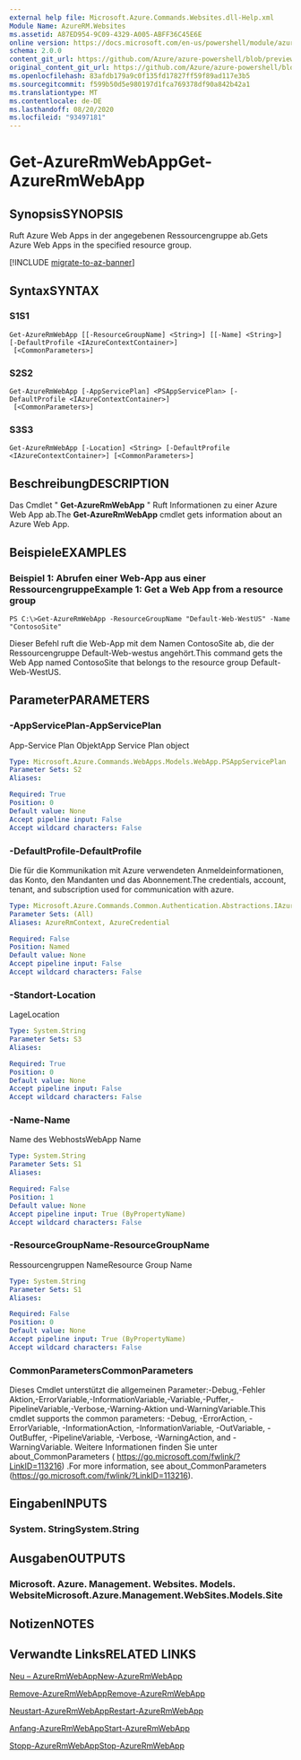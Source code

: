 ```yaml
---
external help file: Microsoft.Azure.Commands.Websites.dll-Help.xml
Module Name: AzureRM.Websites
ms.assetid: A87ED954-9C09-4329-A005-ABFF36C45E6E
online version: https://docs.microsoft.com/en-us/powershell/module/azurerm.websites/get-azurermwebapp
schema: 2.0.0
content_git_url: https://github.com/Azure/azure-powershell/blob/preview/src/ResourceManager/Websites/Commands.Websites/help/Get-AzureRmWebApp.md
original_content_git_url: https://github.com/Azure/azure-powershell/blob/preview/src/ResourceManager/Websites/Commands.Websites/help/Get-AzureRmWebApp.md
ms.openlocfilehash: 83afdb179a9c0f135fd17827ff59f89ad117e3b5
ms.sourcegitcommit: f599b50d5e980197d1fca769378df90a842b42a1
ms.translationtype: MT
ms.contentlocale: de-DE
ms.lasthandoff: 08/20/2020
ms.locfileid: "93497181"
---
```

# <span data-ttu-id="7f90b-101">Get-AzureRmWebApp</span><span class="sxs-lookup"><span data-stu-id="7f90b-101">Get-AzureRmWebApp</span></span>

## <span data-ttu-id="7f90b-102">Synopsis</span><span class="sxs-lookup"><span data-stu-id="7f90b-102">SYNOPSIS</span></span>
<span data-ttu-id="7f90b-103">Ruft Azure Web Apps in der angegebenen Ressourcengruppe ab.</span><span class="sxs-lookup"><span data-stu-id="7f90b-103">Gets Azure Web Apps in the specified resource group.</span></span>

[!INCLUDE [migrate-to-az-banner](../../includes/migrate-to-az-banner.md)]

## <span data-ttu-id="7f90b-104">Syntax</span><span class="sxs-lookup"><span data-stu-id="7f90b-104">SYNTAX</span></span>

### <span data-ttu-id="7f90b-105">S1</span><span class="sxs-lookup"><span data-stu-id="7f90b-105">S1</span></span>
```
Get-AzureRmWebApp [[-ResourceGroupName] <String>] [[-Name] <String>] [-DefaultProfile <IAzureContextContainer>]
 [<CommonParameters>]
```

### <span data-ttu-id="7f90b-106">S2</span><span class="sxs-lookup"><span data-stu-id="7f90b-106">S2</span></span>
```
Get-AzureRmWebApp [-AppServicePlan] <PSAppServicePlan> [-DefaultProfile <IAzureContextContainer>]
 [<CommonParameters>]
```

### <span data-ttu-id="7f90b-107">S3</span><span class="sxs-lookup"><span data-stu-id="7f90b-107">S3</span></span>
```
Get-AzureRmWebApp [-Location] <String> [-DefaultProfile <IAzureContextContainer>] [<CommonParameters>]
```

## <span data-ttu-id="7f90b-108">Beschreibung</span><span class="sxs-lookup"><span data-stu-id="7f90b-108">DESCRIPTION</span></span>
<span data-ttu-id="7f90b-109">Das Cmdlet " **Get-AzureRmWebApp** " Ruft Informationen zu einer Azure Web App ab.</span><span class="sxs-lookup"><span data-stu-id="7f90b-109">The **Get-AzureRmWebApp** cmdlet gets information about an Azure Web App.</span></span>

## <span data-ttu-id="7f90b-110">Beispiele</span><span class="sxs-lookup"><span data-stu-id="7f90b-110">EXAMPLES</span></span>

### <span data-ttu-id="7f90b-111">Beispiel 1: Abrufen einer Web-App aus einer Ressourcengruppe</span><span class="sxs-lookup"><span data-stu-id="7f90b-111">Example 1: Get a Web App from a resource group</span></span>
```
PS C:\>Get-AzureRmWebApp -ResourceGroupName "Default-Web-WestUS" -Name "ContosoSite"
```

<span data-ttu-id="7f90b-112">Dieser Befehl ruft die Web-App mit dem Namen ContosoSite ab, die der Ressourcengruppe Default-Web-westus angehört.</span><span class="sxs-lookup"><span data-stu-id="7f90b-112">This command gets the Web App named ContosoSite that belongs to the resource group Default-Web-WestUS.</span></span>

## <span data-ttu-id="7f90b-113">Parameter</span><span class="sxs-lookup"><span data-stu-id="7f90b-113">PARAMETERS</span></span>

### <span data-ttu-id="7f90b-114">-AppServicePlan</span><span class="sxs-lookup"><span data-stu-id="7f90b-114">-AppServicePlan</span></span>
<span data-ttu-id="7f90b-115">App-Service Plan Objekt</span><span class="sxs-lookup"><span data-stu-id="7f90b-115">App Service Plan object</span></span>

```yaml
Type: Microsoft.Azure.Commands.WebApps.Models.WebApp.PSAppServicePlan
Parameter Sets: S2
Aliases:

Required: True
Position: 0
Default value: None
Accept pipeline input: False
Accept wildcard characters: False
```

### <span data-ttu-id="7f90b-116">-DefaultProfile</span><span class="sxs-lookup"><span data-stu-id="7f90b-116">-DefaultProfile</span></span>
<span data-ttu-id="7f90b-117">Die für die Kommunikation mit Azure verwendeten Anmeldeinformationen, das Konto, den Mandanten und das Abonnement.</span><span class="sxs-lookup"><span data-stu-id="7f90b-117">The credentials, account, tenant, and subscription used for communication with azure.</span></span>

```yaml
Type: Microsoft.Azure.Commands.Common.Authentication.Abstractions.IAzureContextContainer
Parameter Sets: (All)
Aliases: AzureRmContext, AzureCredential

Required: False
Position: Named
Default value: None
Accept pipeline input: False
Accept wildcard characters: False
```

### <span data-ttu-id="7f90b-118">-Standort</span><span class="sxs-lookup"><span data-stu-id="7f90b-118">-Location</span></span>
<span data-ttu-id="7f90b-119">Lage</span><span class="sxs-lookup"><span data-stu-id="7f90b-119">Location</span></span>

```yaml
Type: System.String
Parameter Sets: S3
Aliases:

Required: True
Position: 0
Default value: None
Accept pipeline input: False
Accept wildcard characters: False
```

### <span data-ttu-id="7f90b-120">-Name</span><span class="sxs-lookup"><span data-stu-id="7f90b-120">-Name</span></span>
<span data-ttu-id="7f90b-121">Name des Webhosts</span><span class="sxs-lookup"><span data-stu-id="7f90b-121">WebApp Name</span></span>

```yaml
Type: System.String
Parameter Sets: S1
Aliases:

Required: False
Position: 1
Default value: None
Accept pipeline input: True (ByPropertyName)
Accept wildcard characters: False
```

### <span data-ttu-id="7f90b-122">-ResourceGroupName</span><span class="sxs-lookup"><span data-stu-id="7f90b-122">-ResourceGroupName</span></span>
<span data-ttu-id="7f90b-123">Ressourcengruppen Name</span><span class="sxs-lookup"><span data-stu-id="7f90b-123">Resource Group Name</span></span>

```yaml
Type: System.String
Parameter Sets: S1
Aliases:

Required: False
Position: 0
Default value: None
Accept pipeline input: True (ByPropertyName)
Accept wildcard characters: False
```

### <span data-ttu-id="7f90b-124">CommonParameters</span><span class="sxs-lookup"><span data-stu-id="7f90b-124">CommonParameters</span></span>
<span data-ttu-id="7f90b-125">Dieses Cmdlet unterstützt die allgemeinen Parameter:-Debug,-Fehler Aktion,-ErrorVariable,-InformationVariable,-Variable,-Puffer,-PipelineVariable,-Verbose,-Warning-Aktion und-WarningVariable.</span><span class="sxs-lookup"><span data-stu-id="7f90b-125">This cmdlet supports the common parameters: -Debug, -ErrorAction, -ErrorVariable, -InformationAction, -InformationVariable, -OutVariable, -OutBuffer, -PipelineVariable, -Verbose, -WarningAction, and -WarningVariable.</span></span> <span data-ttu-id="7f90b-126">Weitere Informationen finden Sie unter about_CommonParameters ( https://go.microsoft.com/fwlink/?LinkID=113216) .</span><span class="sxs-lookup"><span data-stu-id="7f90b-126">For more information, see about_CommonParameters (https://go.microsoft.com/fwlink/?LinkID=113216).</span></span>

## <span data-ttu-id="7f90b-127">Eingaben</span><span class="sxs-lookup"><span data-stu-id="7f90b-127">INPUTS</span></span>

### <span data-ttu-id="7f90b-128">System. String</span><span class="sxs-lookup"><span data-stu-id="7f90b-128">System.String</span></span>

## <span data-ttu-id="7f90b-129">Ausgaben</span><span class="sxs-lookup"><span data-stu-id="7f90b-129">OUTPUTS</span></span>

### <span data-ttu-id="7f90b-130">Microsoft. Azure. Management. Websites. Models. Website</span><span class="sxs-lookup"><span data-stu-id="7f90b-130">Microsoft.Azure.Management.WebSites.Models.Site</span></span>

## <span data-ttu-id="7f90b-131">Notizen</span><span class="sxs-lookup"><span data-stu-id="7f90b-131">NOTES</span></span>

## <span data-ttu-id="7f90b-132">Verwandte Links</span><span class="sxs-lookup"><span data-stu-id="7f90b-132">RELATED LINKS</span></span>

[<span data-ttu-id="7f90b-133">Neu – AzureRmWebApp</span><span class="sxs-lookup"><span data-stu-id="7f90b-133">New-AzureRmWebApp</span></span>](./New-AzureRmWebApp.md)

[<span data-ttu-id="7f90b-134">Remove-AzureRmWebApp</span><span class="sxs-lookup"><span data-stu-id="7f90b-134">Remove-AzureRmWebApp</span></span>](./Remove-AzureRmWebApp.md)

[<span data-ttu-id="7f90b-135">Neustart-AzureRmWebApp</span><span class="sxs-lookup"><span data-stu-id="7f90b-135">Restart-AzureRmWebApp</span></span>](./Restart-AzureRmWebApp.md)

[<span data-ttu-id="7f90b-136">Anfang-AzureRmWebApp</span><span class="sxs-lookup"><span data-stu-id="7f90b-136">Start-AzureRmWebApp</span></span>](./Start-AzureRmWebApp.md)

[<span data-ttu-id="7f90b-137">Stopp-AzureRmWebApp</span><span class="sxs-lookup"><span data-stu-id="7f90b-137">Stop-AzureRmWebApp</span></span>](./Stop-AzureRmWebApp.md)


